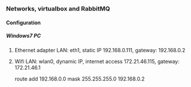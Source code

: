 ### Networks, virtualbox and RabbitMQ

#### Configuration

##### Windows7 PC

1) Ethernet adapter LAN: eth1, static IP 192.168.0.111, gateway: 192.168.0.2
2) Wifi LAN: wlan0, dynamic IP, internet access 172.21.46.115, gateway: 172.21.46.1
 
	route add 192.168.0.0 mask 255.255.255.0 192.168.0.2   




